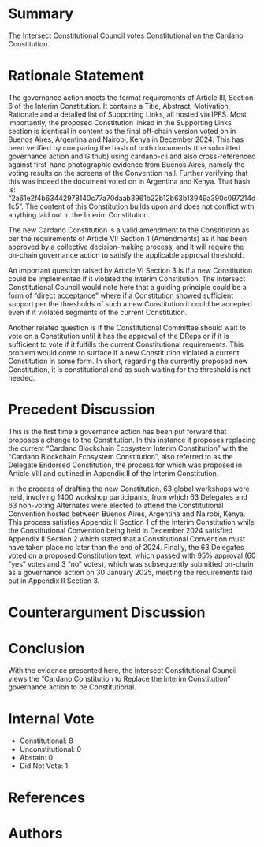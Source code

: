 
# Summary

The Intersect Constitutional Council votes Constitutional on the Cardano Constitution.

# Rationale Statement

The governance action meets the format requirements of Article III, Section 6 of the Interim Constitution. It contains a Title, Abstract, Motivation, Rationale and a detailed list of Supporting Links, all hosted via IPFS. Most importantly, the proposed Constitution linked in the Supporting Links section is identical in content as the final off-chain version voted on in Buenos Aires, Argentina and Nairobi, Kenya in December 2024. This has been verified by comparing the hash of both documents (the submitted governance action and GIthub) using cardano-cli and also cross-referenced against first-hand photographic evidence from Buenos Aires, namely the voting results on the screens of the Convention hall. Further verifying that this was indeed the document voted on in Argentina and Kenya. That hash is: “2a61e2f4b63442978140c77a70daab3961b22b12b63b13949a390c097214d1c5”. The content of this Constitution builds upon and does not conflict with anything laid out in the Interim Constitution.

The new Cardano Constitution is a valid amendment to the Constitution as per the requirements of Article VII Section 1 (Amendments) as it has been approved by a collective decision-making process, and it will require the on-chain governance action to satisfy the applicable approval threshold.

An important question raised by Article VI Section 3 is if a new Constitution could be implemented if it violated the Interim Constitution. The Intersect Constitutional Council would note here that a guiding principle could be a form of “direct acceptance” where if a Constitution showed sufficient support per the thresholds of such a new Constitution it could be accepted even if it violated segments of the current Constitution.

Another related question is if the Constitutional Committee should wait to vote on a Constitution until it has the approval of the DReps or if it is sufficient to vote if it fulfills the current Constitutional requirements. This problem would come to surface if a new Constitution violated a current Constitution in some form. In short, regarding the currently proposed new Constitution, it is constitutional and as such waiting for the threshold is not needed.

# Precedent Discussion

This is the first time a governance action has been put forward that proposes a change to the Constitution. In this instance it proposes replacing the current “Cardano Blockchain Ecosystem Interim Constitution” with the “Cardano Blockchain Ecosystem Constitution”, also referred to as the Delegate Endorsed Constitution, the process for which was proposed in Article VIII and outlined in Appendix II of the Interim Constitution.

In the process of drafting the new Constitution, 63 global workshops were held, involving 1400 workshop participants, from which 63 Delegates and 63 non-voting Alternates were elected to attend the Constitutional Convention hosted between Buenos Aires, Argentina and Nairobi, Kenya. This process satisfies Appendix II Section 1 of the Interim Constitution while the Constitutional Convention being held in December 2024 satisfied Appendix II Section 2 which stated that a Constitutional Convention must have taken place no later than the end of 2024. Finally, the 63 Delegates voted on a proposed Constitution text, which passed with 95% approval (60 “yes” votes and 3 “no” votes), which was subsequently submitted on-chain as a governance action on 30 January 2025, meeting the requirements laid out in Appendix II Section 3.

# Counterargument Discussion



# Conclusion

With the evidence presented here, the Intersect Constitutional Council views the “Cardano Constitution to Replace the Interim Constitution” governance action to be Constitutional.

# Internal Vote

- Constitutional: 8
- Unconstitutional: 0
- Abstain: 0
- Did Not Vote: 1

# References



# Authors


